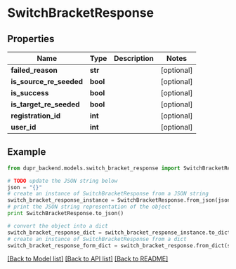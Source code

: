 # SwitchBracketResponse


## Properties
Name | Type | Description | Notes
------------ | ------------- | ------------- | -------------
**failed_reason** | **str** |  | [optional] 
**is_source_re_seeded** | **bool** |  | [optional] 
**is_success** | **bool** |  | [optional] 
**is_target_re_seeded** | **bool** |  | [optional] 
**registration_id** | **int** |  | [optional] 
**user_id** | **int** |  | [optional] 

## Example

```python
from dupr_backend.models.switch_bracket_response import SwitchBracketResponse

# TODO update the JSON string below
json = "{}"
# create an instance of SwitchBracketResponse from a JSON string
switch_bracket_response_instance = SwitchBracketResponse.from_json(json)
# print the JSON string representation of the object
print SwitchBracketResponse.to_json()

# convert the object into a dict
switch_bracket_response_dict = switch_bracket_response_instance.to_dict()
# create an instance of SwitchBracketResponse from a dict
switch_bracket_response_form_dict = switch_bracket_response.from_dict(switch_bracket_response_dict)
```
[[Back to Model list]](../README.md#documentation-for-models) [[Back to API list]](../README.md#documentation-for-api-endpoints) [[Back to README]](../README.md)


